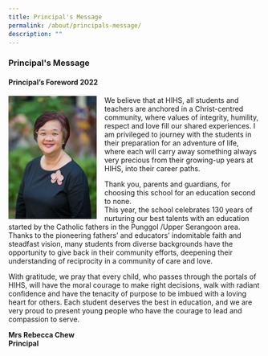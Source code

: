 ```yaml
---
title: Principal's Message
permalink: /about/principals-message/
description: ""
---
```

### **Principal's Message**

#### **Principal’s Foreword 2022**

<img src="/images/principal.jpg" style="width:35%;margin-right:15px;" align = "left">

We believe that at HIHS, all students and teachers are anchored in a Christ-centred community, where values of integrity, humility, respect and love fill our shared experiences. I am privileged to journey with the students in their preparation for an adventure of life, where each will carry away something always very precious from their growing-up years at HIHS, into their career paths. 

Thank you, parents and guardians, for choosing this school for an education second to none.
<br>
This year, the school celebrates 130 years of nurturing our best talents with an education started by the Catholic fathers in the Punggol /Upper Serangoon area. Thanks to the pioneering fathers’ and educators’ indomitable faith and steadfast vision, many students from diverse backgrounds have the opportunity to give back in their community efforts, deepening their understanding of reciprocity in a community of care and love.

With gratitude, we pray that every child, who passes through the portals of HIHS, will have the moral courage to make right decisions, walk with radiant confidence and have the tenacity of purpose to be imbued with a loving heart for others. Each student deserves the best in education, and we are very proud to present young people who have the courage to lead and compassion to serve.

**Mrs Rebecca Chew**<br>
**Principal**